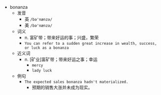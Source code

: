 - bonanza
  - 发音
    - 英 `/bə'nænzə/`
    - 美 `/bə'nænzə/`
  - 词义
    - n. 富矿带；带来好运的事；兴盛，繁荣
    - `You can refer to a sudden great increase in wealth, success, or luck as a bonanza`
  - 近义词
    - n. [矿业]富矿带；带来好运之事；幸运
      - `mercy`
      - `lady luck`
  - 例句
    - `The expected sales bonanza hadn't materialized.`
      - 预期的销售大涨并未成为现实。

